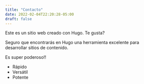 ```yaml
---
title: "Contacto"
date: 2022-02-04T22:20:28-05:00
draft: false
---
```


Este es un sitio web creado con Hugo. Te gusta?

Seguro que encontrarás en Hugo una herramienta  excelente para desarrollar sitios de contenido.

Es super poderoso!!

- Rápido
- Versátil
- Potente

